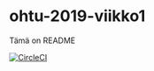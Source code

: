 # ohtu-2019-viikko1

Tämä on README

[![CircleCI](https://circleci.com/gh/vikketii/ohtu-2019-viikko1.svg?style=svg)](https://circleci.com/gh/vikketii/ohtu-2019-viikko1)
